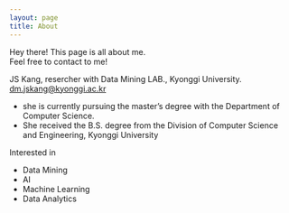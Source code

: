 ```yaml
---
layout: page
title: About
---
```


<p class="message">
  Hey there! This page is all about me. <br> Feel free to contact to me! 
</p>

JS Kang, resercher with Data Mining LAB., Kyonggi University.
dm.jskang@kyonggi.ac.kr

* she is currently pursuing the master’s degree with the Department of Computer Science.
* She received the B.S. degree from the Division of Computer Science and Engineering, Kyonggi University

Interested in 
* Data Mining
* AI
* Machine Learning
* Data Analytics
